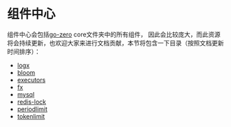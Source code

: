 # 组件中心
组件中心会包括[go-zero](https://github.com/tal-tech/go-zero) core文件夹中的所有组件，
因此会比较庞大，而此资源将会持续更新，也欢迎大家来进行文档贡献，本节将包含一下目录（按照文档更新时间排序）：

* [logx](logx.md)
* [bloom](bloom.md)
* [executors](executors.md)
* [fx](fx.md)
* [mysql](mysql.md)
* [redis-lock](redis-lock.md)
* [periodlimit](periodlimit.md)
* [tokenlimit](tokenlimit.md)
